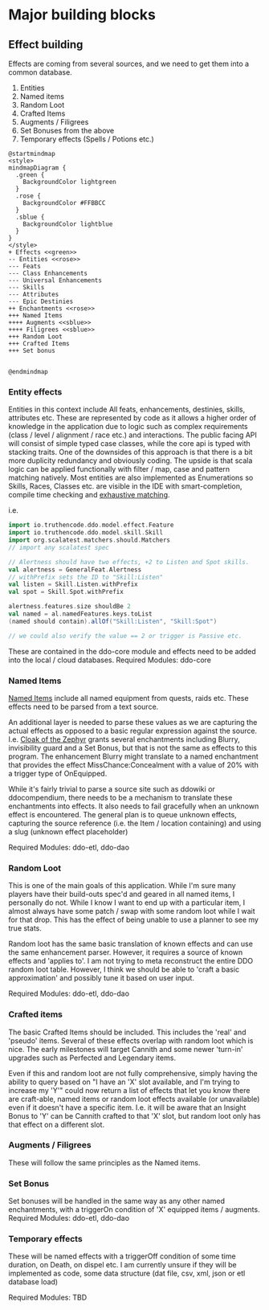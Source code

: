 # Major building blocks

## Effect building

Effects are coming from several sources, and we need to get them into a common database.

1. Entities
2. Named items
3. Random Loot
4. Crafted Items
5. Augments / Filigrees
6. Set Bonuses from the above
7. Temporary effects (Spells / Potions etc.)

```plantuml
@startmindmap
<style>
mindmapDiagram {
  .green {
    BackgroundColor lightgreen
  }
  .rose {
    BackgroundColor #FFBBCC
  }
  .sblue {
    BackgroundColor lightblue
  }
}
</style>
+ Effects <<green>>
-- Entities <<rose>>
--- Feats
--- Class Enhancements
--- Universal Enhancements
--- Skills
--- Attributes
--- Epic Destinies
++ Enchantments <<rose>>
+++ Named Items
++++ Augments <<sblue>>
++++ Filigrees <<sblue>>
+++ Random Loot
+++ Crafted Items
+++ Set bonus


@endmindmap

```

### Entity effects

Entities in this context include All feats, enhancements, destinies, skills, attributes etc. These are represented by
code as it allows a higher order of knowledge in the application due to logic such as complex requirements (class /
level / alignment / race etc.) and interactions. The public facing API will consist of simple typed case classes, while
the core api is typed with stacking traits. One of the downsides of this approach is that there is a bit more duplicity
redundancy and obviously coding. The upside is that scala logic can be applied functionally with filter / map, case and
pattern matching natively. Most entities are also implemented as Enumerations so Skills, Races, Classes etc. are visible
in the IDE with smart-completion, compile time checking
and [exhaustive matching](https://docs.scala-lang.org/tour/pattern-matching.html).

i.e.

```scala
import io.truthencode.ddo.model.effect.Feature
import io.truthencode.ddo.model.skill.Skill
import org.scalatest.matchers.should.Matchers
// import any scalatest spec

// Alertness should have two effects, +2 to Listen and Spot skills.
val alertness = GeneralFeat.Alertness
// withPrefix sets the ID to "Skill:Listen"
val listen = Skill.Listen.withPrefix
val spot = Skill.Spot.withPrefix

alertness.features.size shouldBe 2
val named = al.namedFeatures.keys.toList
(named should contain).allOf("Skill:Listen", "Skill:Spot")

// we could also verify the value == 2 or trigger is Passive etc.
```

These are contained in the ddo-core module and effects need to be added into the local / cloud databases. Required
Modules: ddo-core

### Named Items

[Named Items](https://ddowiki.com/page/Category:Named_items_by_update) include all named equipment from quests, raids etc. These effects need to be parsed from a text source.

An additional layer is needed to parse these values as we are capturing the actual effects as opposed to a basic regular
expression against the source. I.e. [Cloak of the Zephyr](https://ddowiki.com/page/Item:Cloak_of_the_Zephyr) grants
several enchantments including Blurry, invisibility guard and a Set Bonus, but that is not the same as effects to this
program. The enhancement Blurry might translate to a named enchantment that provides the effect MissChance:Concealment
with a value of 20% with a trigger type of OnEquipped.

While it's fairly trivial to parse a source site such as ddowiki or ddocompendium, there needs to be a mechanism to
translate these enchantments into effects. It also needs to fail gracefully when an unknown effect is encountered. The
general plan is to queue unknown effects, capturing the source reference (i.e. the Item / location containing) and using
a slug (unknown effect placeholder)

Required Modules: ddo-etl, ddo-dao

### Random Loot

This is one of the main goals of this application. While I'm sure many players have their build-outs spec'd and geared
in all named items, I personally do not. While I know I want to end up with a particular item, I almost always have some
patch / swap with some random loot while I wait for that drop. This has the effect of being unable to use a planner to
see my true stats.

Random loot has the same basic translation of known effects and can use the same enhancement parser. However, it
requires a source of known effects and 'applies to'. I am not trying to meta reconstruct the entire DDO random loot
table. However, I think we should be able to 'craft a basic approximation' and possibly tune it based on user input.

Required Modules: ddo-etl, ddo-dao

### Crafted items

The basic Crafted Items should be included. This includes the 'real' and 'pseudo' items. Several of these effects
overlap with random loot which is nice. The early milestones will target Cannith and some newer 'turn-in' upgrades such
as Perfected and Legendary items.

Even if this and random loot are not fully comprehensive, simply having the ability to query based on "I have an 'X'
slot available, and I'm trying to increase my 'Y'" could now return a list of effects that let you know there are
craft-able, named items or random loot effects available (or unavailable) even if it doesn't have a specific item. I.e.
it will be aware that an Insight Bonus to 'Y' can be Cannith crafted to that 'X' slot, but random loot only has that
effect on a different slot.

### Augments / Filigrees

These will follow the same principles as the Named items.

### Set Bonus

Set bonuses will be handled in the same way as any other named enchantments, with a triggerOn condition of 'X' equipped items / augments.
Required Modules: ddo-etl, ddo-dao

### Temporary effects

These will be named effects with a triggerOff condition of some time duration, on Death, on dispel etc.
I am currently unsure if they will be implemented as code, some data structure (dat file, csv, xml, json or etl database load)

Required Modules: TBD
